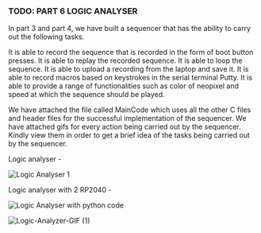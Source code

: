 ### TODO: PART 6 LOGIC ANALYSER 

In part 3 and part 4, we have built a sequencer that has the ability to carry out the following tasks.

It is able to record the sequence that is recorded in the form of boot button presses.
It is able to replay the recorded sequence.
It is able to loop the sequence.
It is able to upload a recording from the laptop and save it.
It is able to record macros based on keystrokes in the serial terminal Putty.
It is able to provide a range of functionalities such as color of neopixel and speed at which the sequence should be played. 

We have attached the file called MainCode which uses all the other C files and header files for the successful implementation of the sequencer. We have attached gifs for every action being carried out by the sequencer. Kindly view them in order to get a brief idea of the tasks being carried out by the sequencer.



Logic analyser -


![Logic Analyser 1](https://user-images.githubusercontent.com/114092860/202714582-27a8f96d-e2a2-43c9-8bbf-87dfc295999e.png)




Logic analyser with 2 RP2040 -


![Logic Analyser with python code](https://user-images.githubusercontent.com/114092860/202714764-832d9492-10c0-46f2-9d06-44b4cd78c4e9.png)



![Logic-Analyzer-GIF (1)](https://user-images.githubusercontent.com/114092860/202714818-886fae9e-3ab1-4959-9d23-e353d717dafd.gif)







